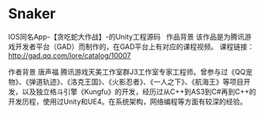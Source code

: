 # Snaker
IOS同名App-【贪吃蛇大作战】-的Unity工程源码
 
作品背景
该作品是为腾讯游戏开发者平台（GAD）而制作的，在GAD平台上有对应的课程视频。
课程链接：http://gad.qq.com/lore/catalog/10007

作者背景
唐声福 腾讯游戏天美工作室群J3工作室专家工程师。曾参与过《QQ宠物》、《弹道轨迹》、《洛克王国》、《火影忍者》、《一人之下》、《航海王》等项目开发，以及独立格斗引擎《Kungfu》的开发，经历过从C++到AS3到C#再到C++的开发历程，使用过Unity和UE4。在系统架构，网络编程等方面有较深的经验。
